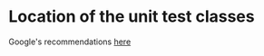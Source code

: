 # Location of the unit test classes
Google's recommendations [here](https://developer.android.com/studio/test/index.html#test_types_and_location)
